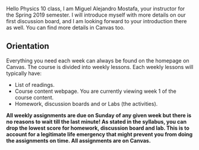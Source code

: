 Hello Physics 10 class, I am Miguel Alejandro Mostafa, your instructor for the Spring 2019 semester. I will introduce myself with more details on our first discussion board, and I am looking forward to your introduction there as well. You can find more details in Canvas too.

## Orientation

Everything you need each week can always be found on the homepage on Canvas. The course is divided into weekly lessons. Each weekly lessons will typically have:

* List of readings.
* Course content webpage. You are currently viewing week 1 of the course content.
* Homework, discussion boards and or Labs \(the activities\). 

**All weekly assignments are due on Sunday of any given week but there is no reasons to wait till the last minute! As stated in the syllabus, you can drop the lowest score for homework, discussion board and lab. This is to account for a legitimate life emergency that might prevent you from doing the assignments on time. All assignments are on Canvas.**



